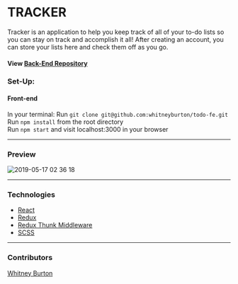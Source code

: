 # TRACKER
Tracker is an application to help you keep track of all of your to-do lists so you can stay on track and accomplish it all! After creating an account, you can store your lists here and check them off as you go.

#### View [Back-End Repository](https://github.com/whitneyburton/todo-be)

### Set-Up:   
#### Front-end  
In your terminal:
Run `git clone git@github.com:whitneyburton/todo-fe.git` 
Run `npm install` from the root directory  
Run `npm start` and visit localhost:3000 in your browser  

---
### Preview
![2019-05-17 02 36 18](https://user-images.githubusercontent.com/33883645/57914895-d7825000-784c-11e9-8f89-80df68498fbf.gif)

---
### Technologies
* [React](https://reactjs.org/)
* [Redux](https://redux.js.org/)
* [Redux Thunk Middleware](https://github.com/reduxjs/redux-thunk)
* [SCSS](https://sass-lang.com/)

---
### Contributors 
[Whitney Burton](https://github.com/whitneyburton)  
